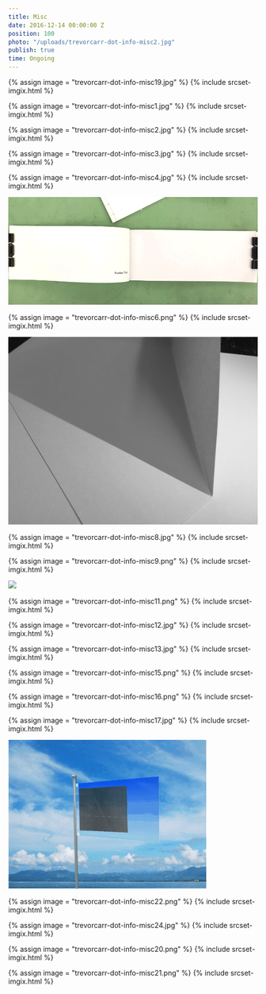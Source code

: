 ```yaml
---
title: Misc
date: 2016-12-14 00:00:00 Z
position: 100
photo: "/uploads/trevorcarr-dot-info-misc2.jpg"
publish: true
time: Ongoing
---
```


{% assign image = "trevorcarr-dot-info-misc19.jpg" %}
{% include srcset-imgix.html %}

{% assign image = "trevorcarr-dot-info-misc1.jpg" %}
{% include srcset-imgix.html %}

{% assign image = "trevorcarr-dot-info-misc2.jpg" %}
{% include srcset-imgix.html %}

{% assign image = "trevorcarr-dot-info-misc3.jpg" %}
{% include srcset-imgix.html %}

{% assign image = "trevorcarr-dot-info-misc4.jpg" %}
{% include srcset-imgix.html %}

![](/uploads/trevorcarr-dot-info-misc5.gif)

{% assign image = "trevorcarr-dot-info-misc6.png" %}
{% include srcset-imgix.html %}

![](/uploads/trevorcarr-dot-info-misc7.gif)

{% assign image = "trevorcarr-dot-info-misc8.jpg" %}
{% include srcset-imgix.html %}

{% assign image = "trevorcarr-dot-info-misc9.png" %}
{% include srcset-imgix.html %}

![](/uploads/trevorcarr-dot-info-misc10.gif)

{% assign image = "trevorcarr-dot-info-misc11.png" %}
{% include srcset-imgix.html %}

{% assign image = "trevorcarr-dot-info-misc12.jpg" %}
{% include srcset-imgix.html %}

{% assign image = "trevorcarr-dot-info-misc13.jpg" %}
{% include srcset-imgix.html %}

{% assign image = "trevorcarr-dot-info-misc15.png" %}
{% include srcset-imgix.html %}

{% assign image = "trevorcarr-dot-info-misc16.png" %}
{% include srcset-imgix.html %}

{% assign image = "trevorcarr-dot-info-misc17.jpg" %}
{% include srcset-imgix.html %}

![](/uploads/trevorcarr-dot-info-misc18.gif)

{% assign image = "trevorcarr-dot-info-misc22.png" %}
{% include srcset-imgix.html %}

{% assign image = "trevorcarr-dot-info-misc24.jpg" %}
{% include srcset-imgix.html %}

{% assign image = "trevorcarr-dot-info-misc20.png" %}
{% include srcset-imgix.html %}

{% assign image = "trevorcarr-dot-info-misc21.png" %}
{% include srcset-imgix.html %}

